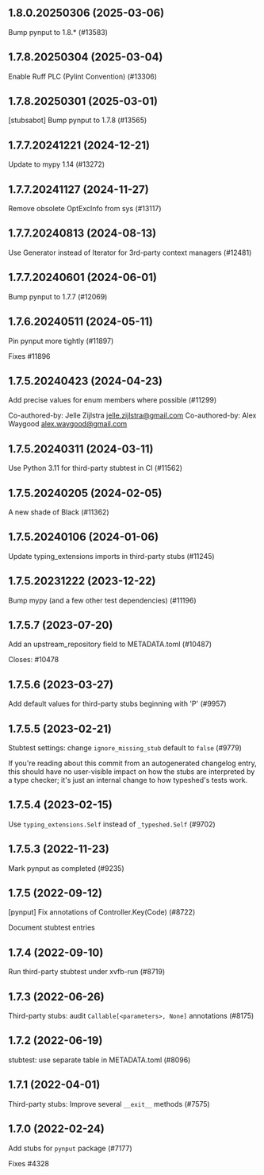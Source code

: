 ## 1.8.0.20250306 (2025-03-06)

Bump pynput to 1.8.* (#13583)

## 1.7.8.20250304 (2025-03-04)

Enable Ruff PLC (Pylint Convention) (#13306)

## 1.7.8.20250301 (2025-03-01)

[stubsabot] Bump pynput to 1.7.8 (#13565)

## 1.7.7.20241221 (2024-12-21)

Update to mypy 1.14 (#13272)

## 1.7.7.20241127 (2024-11-27)

Remove obsolete OptExcInfo from sys (#13117)

## 1.7.7.20240813 (2024-08-13)

Use Generator instead of Iterator for 3rd-party context managers (#12481)

## 1.7.7.20240601 (2024-06-01)

Bump pynput to 1.7.7 (#12069)

## 1.7.6.20240511 (2024-05-11)

Pin pynput more tightly (#11897)

Fixes  #11896

## 1.7.5.20240423 (2024-04-23)

Add precise values for enum members where possible (#11299)

Co-authored-by: Jelle Zijlstra <jelle.zijlstra@gmail.com>
Co-authored-by: Alex Waygood <alex.waygood@gmail.com>

## 1.7.5.20240311 (2024-03-11)

Use Python 3.11 for third-party stubtest in CI (#11562)

## 1.7.5.20240205 (2024-02-05)

A new shade of Black (#11362)

## 1.7.5.20240106 (2024-01-06)

Update typing_extensions imports in third-party stubs (#11245)

## 1.7.5.20231222 (2023-12-22)

Bump mypy (and a few other test dependencies) (#11196)

## 1.7.5.7 (2023-07-20)

Add an upstream_repository field to METADATA.toml (#10487)

Closes: #10478

## 1.7.5.6 (2023-03-27)

Add default values for third-party stubs beginning with 'P' (#9957)

## 1.7.5.5 (2023-02-21)

Stubtest settings: change `ignore_missing_stub` default to `false` (#9779)

If you're reading about this commit from an autogenerated changelog entry, this should have no user-visible impact on how the stubs are interpreted by a type checker; it's just an internal change to how typeshed's tests work.

## 1.7.5.4 (2023-02-15)

Use `typing_extensions.Self` instead of `_typeshed.Self` (#9702)

## 1.7.5.3 (2022-11-23)

Mark pynput as completed (#9235)

## 1.7.5 (2022-09-12)

[pynput] Fix annotations of Controller.Key(Code) (#8722)

Document stubtest entries

## 1.7.4 (2022-09-10)

Run third-party stubtest under xvfb-run (#8719)

## 1.7.3 (2022-06-26)

Third-party stubs: audit `Callable[<parameters>, None]` annotations (#8175)

## 1.7.2 (2022-06-19)

stubtest: use separate table in METADATA.toml (#8096)

## 1.7.1 (2022-04-01)

Third-party stubs: Improve several `__exit__` methods (#7575)

## 1.7.0 (2022-02-24)

Add stubs for `pynput` package (#7177)

Fixes #4328

